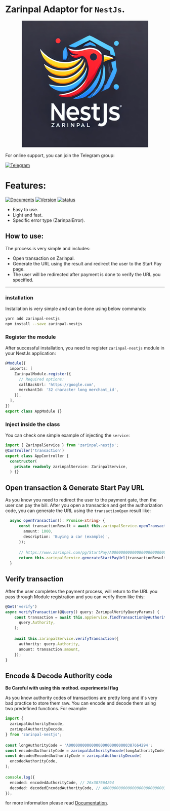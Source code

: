 # Zarinpal Adaptor for `NestJs`.

<p align="center">
  <a href="" target="blank"><img src=".github/assets/logo.webp" width="400" alt="Nest Logo" /></a>
</p>

For online support, you can join the Telegram group:

[![Telegram](https://img.shields.io/badge/Telegram-2CA5E0?style=for-the-badge&logo=telegram&logoColor=white)](https://t.me/+LQ3nF7Dfc3xjNGU8)


[circleci-image]: https://img.shields.io/circleci/build/github/nestjs/nest/master?token=abc123def456

# Features:

[circleci-url]: https://circleci.com/gh/nestjs/nest

[![Documents](https://badgen.net/badge/Documents/v1/blue?icon=wiki)](https://github.com/me-dira/zarinpal-nestjs/wiki)
[![Version](https://badgen.net/badge/Version/v1.0.0/orange?icon=github)](https://github.com/me-dira/zarinpal-nestjs)
[![status](https://badgen.net/badge/Status/Released/green?icon=now)](https://github.com/me-dira/zarinpal-nestjs)

- Easy to use.
- Light and fast.
- Specific error type (ZarinpalError).

## How to use:

The process is very simple and includes:

- Open transaction on Zarinpal.
- Generate the URL using the result and redirect the user to the Start Pay page.
- The user will be redirected after payment is done to verify the URL you specified.

---

### installation

Installation is very simple and can be done using below commands:

```bash
yarn add zarinpal-nestjs
npm install --save zarinpal-nestjs
```

### Register the module

After successful installation, you need to register `zarinpal-nestjs` module in your NestJs application:

```typescript
@Module({
  imports: [
    ZarinpalModule.register({
      // Required options:
      callBackUrl: 'https://google.com',
      merchantId: '32 character long merchant_id',
    }),
  ],
})
export class AppModule {}
```

### Inject inside the class

You can check one simple example of injecting the `service`:

```typescript
import { ZarinpalService } from 'zarinpal-nestjs';
@Controller('transaction')
export class AppController {
  constructor(
    private readonly zarinpalService: ZarinpalService,
  ) {}

```

## Open transaction & Generate Start Pay URL

As you know you need to redirect the user to the payment gate, then the user can pay the bill. After you open a transaction and get the authorization code, you can generate the URL using the `transactionOpen` result like:

```typescript
  async openTransaction(): Promise<string> {
      const transactionResult = await this.zarinpalService.openTransaction({
        amount: 1000,
        description: 'Buying a car (example)',
      });

      // https://www.zarinpal.com/pg/StartPay/A00000000000000000000000000387664294
      return this.zarinpalService.generateStartPayUrl(transactionResult);
  }
```

## Verify transaction

After the user completes the payment process, will return to the URL you pass through Module registration and you can verify them like this:

```typescript
@Get('verify')
async verifyTransaction(@Query() query: ZarinpalVerifyQueryParams) {
    const transaction = await this.appService.findTransactionByAuthority(
      query.Authority,
    );

    await this.zarinpalService.verifyTransaction({
      authority: query.Authority,
      amount: transaction.amount,
    });
}
```

## Encode & Decode Authority code

**Be Careful with using this method. experimental flag**

As you know authority codes of transactions are pretty long and it's very bad practice to store them raw. You can encode and decode them using two predefined functions. For example:

```typescript
import {
  zarinpalAuthorityEncode,
  zarinpalAuthorityDecode,
} from 'zarinpal-nestjs';

const longAuthorityCode = 'A00000000000000000000000000387664294';
const encodedAuthorityCode = zarinpalAuthorityEncode(longAuthorityCode);
const decodedEncodedAuthorityCode = zarinpalAuthorityDecode(
  encodedAuthorityCode,
);

console.log({
  encoded: encodedAuthorityCode, // 26x387664294
  decoded: decodedEncodedAuthorityCode, // A00000000000000000000000000387664294
});
```

for more information please read [Documentation](https://github.com/me-dira/zarinpal-nestjs/wiki).
